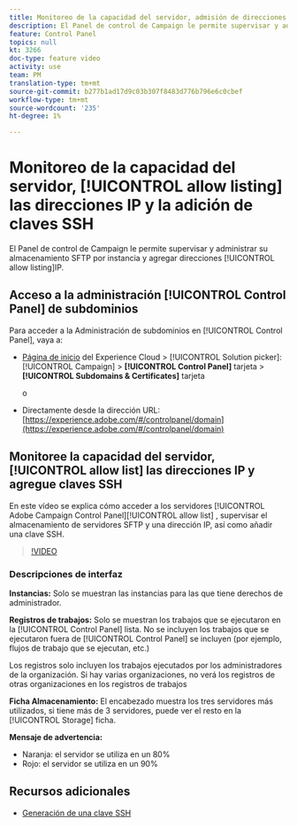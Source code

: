 ```yaml
---
title: Monitoreo de la capacidad del servidor, admisión de direcciones IP y adición de claves SSH
description: El Panel de control de Campaign le permite supervisar y administrar su almacenamiento SFTP por instancia y agregar direcciones IP a listas de permitidos.
feature: Control Panel
topics: null
kt: 3266
doc-type: feature video
activity: use
team: PM
translation-type: tm+mt
source-git-commit: b277b1ad17d9c03b307f8483d776b796e6c0cbef
workflow-type: tm+mt
source-wordcount: '235'
ht-degree: 1%

---
```



# Monitoreo de la capacidad del servidor, [!UICONTROL allow listing] las direcciones IP y la adición de claves SSH

El Panel de control de Campaign le permite supervisar y administrar su almacenamiento SFTP por instancia y agregar direcciones [!UICONTROL allow listing]IP.

## Acceso a la administración [!UICONTROL Control Panel] de subdominios

Para acceder a la Administración de subdominios en [!UICONTROL Control Panel], vaya a:

* [Página de inicio](https://experience.adobe.com/#/home) del Experience Cloud > [!UICONTROL Solution picker]: [!UICONTROL Campaign] > **[!UICONTROL Control Panel]** tarjeta > **[!UICONTROL Subdomains & Certificates]** tarjeta

   o
* Directamente desde la dirección URL: [https://experience.adobe.com/#/controlpanel/domain](https://experience.adobe.com/#/controlpanel/domain)

## Monitoree la capacidad del servidor, [!UICONTROL allow list] las direcciones IP y agregue claves SSH

En este vídeo se explica cómo acceder a los servidores [!UICONTROL Adobe Campaign Control Panel][!UICONTROL allow list] , supervisar el almacenamiento de servidores SFTP y una dirección IP, así como añadir una clave SSH.

>[!VIDEO](https://video.tv.adobe.com/v/27270?quality=12)

### Descripciones de interfaz

**Instancias:** Solo se muestran las instancias para las que tiene derechos de administrador.

**Registros de trabajos:** Solo se muestran los trabajos que se ejecutaron en la [!UICONTROL Control Panel] lista. No se incluyen los trabajos que se ejecutaron fuera de [!UICONTROL Control Panel] se incluyen (por ejemplo, flujos de trabajo que se ejecutan, etc.)

Los registros solo incluyen los trabajos ejecutados por los administradores de la organización. Si hay varias organizaciones, no verá los registros de otras organizaciones en los registros de trabajos

**Ficha Almacenamiento:** El encabezado muestra los tres servidores más utilizados, si tiene más de 3 servidores, puede ver el resto en la [!UICONTROL Storage] ficha.

**Mensaje de advertencia:**

* Naranja: el servidor se utiliza en un 80%
* Rojo: el servidor se utiliza en un 90%

## Recursos adicionales

* [Generación de una clave SSH](/help/administrating/control-panel/generate-ssh-key.md)
